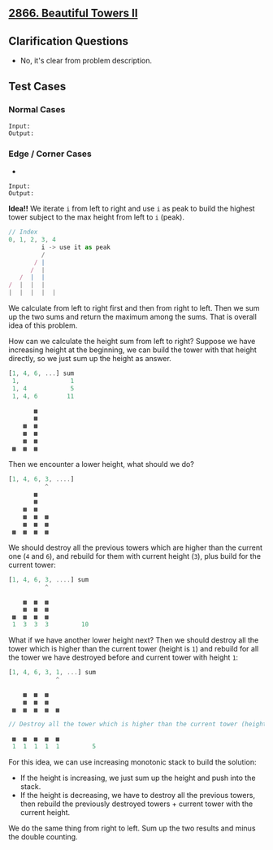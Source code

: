 ## [2866. Beautiful Towers II](https://leetcode.com/problems/beautiful-towers-ii/description/)

## Clarification Questions
* No, it's clear from problem description.
 
## Test Cases
### Normal Cases
```
Input: 
Output: 
```
### Edge / Corner Cases
* 
```
Input: 
Output: 
```

**Idea!!** We iterate `i` from left to right and use `i` as peak to build the highest tower subject to the max height from left to `i` (peak).

```js
// Index
0, 1, 2, 3, 4
         i -> use it as peak
         /
       / |
      /  |
   /  |  |
/  |  |  |
|  |  |  |  |
```

We calculate from left to right first and then from right to left. Then we sum up the two sums and return the maximum among the sums. That is overall idea of this problem.

How can we calculate the height sum from left to right? Suppose we have increasing height at the beginning, we can build the tower with that height directly, so we just sum up the height as answer.
```js
[1, 4, 6, ...] sum
 1,              1
 1, 4            5
 1, 4, 6        11

       ▩
       ▩
    ▩  ▩
    ▩  ▩
    ▩  ▩
 ▩  ▩  ▩
```

Then we encounter a lower height, what should we do?
```js
[1, 4, 6, 3, ....]
          ^
       ▩
       ▩
    ▩  ▩  
    ▩  ▩  ▩
    ▩  ▩  ▩
 ▩  ▩  ▩  ▩  
```

We should destroy all the previous towers which are higher than the current one (`4` and `6`), and rebuild for them with current height (`3`), plus build for the current tower:

```js
[1, 4, 6, 3, ....] sum
          ^

    ▩  ▩  ▩          
    ▩  ▩  ▩
 ▩  ▩  ▩  ▩  
 1  3  3  3         10
```

What if we have another lower height next? Then we should destroy all the tower which is higher than the current tower (height is `1`) and rebuild for all the tower we have destroyed before and current tower with height `1`:

```js
[1, 4, 6, 3, 1, ...] sum
             ^

    ▩  ▩  ▩          
    ▩  ▩  ▩
 ▩  ▩  ▩  ▩  ▩  

// Destroy all the tower which is higher than the current tower (height is 1) and rebuild with height 1:

 ▩  ▩  ▩  ▩  ▩
 1  1  1  1  1         5
```

For this idea, we can use increasing monotonic stack to build the solution:

* If the height is increasing, we just sum up the height and push into the stack.
* If the height is decreasing, we have to destroy all the previous towers, then rebuild the previously destroyed towers + current tower with the current height.


We do the same thing from right to left. Sum up the two results and minus the double counting.

